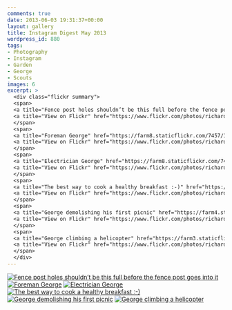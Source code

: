 ```yaml
---
comments: true
date: 2013-06-03 19:31:37+00:00
layout: gallery
title: Instagram Digest May 2013
wordpress_id: 880
tags:
- Photography
- Instagram
- Garden
- George
- Scouts
images: 6
excerpt: >
  <div class="flickr summary">
  <span>
  <a title="Fence post holes shouldn’t be this full before the fence post goes into it" href="https://farm8.staticflickr.com/7446/13103822873_4514182266_b.jpg" class="image cboxElement" rel="gallery5"><img src="https://farm8.staticflickr.com/7446/13103822873_4514182266_q.jpg" alt="Fence post holes shouldn’t be this full before the fence post goes into it"></a>
  <a title="View on Flickr" href="https://www.flickr.com/photos/richard-perry/13103822873/" class="flickrlink"> </a>
  </span>
  <span>
  <a title="Foreman George" href="https://farm8.staticflickr.com/7457/13103984784_6502c9d283_b.jpg" class="image cboxElement" rel="gallery5"><img src="https://farm8.staticflickr.com/7457/13103984784_6502c9d283_q.jpg" alt="Foreman George"></a>
  <a title="View on Flickr" href="https://www.flickr.com/photos/richard-perry/13103984784/" class="flickrlink"> </a>
  </span>
  <span>
  <a title="Electrician George" href="https://farm8.staticflickr.com/7446/13103981864_04e570fcf3_b.jpg" class="image cboxElement" rel="gallery5"><img src="https://farm8.staticflickr.com/7446/13103981864_04e570fcf3_q.jpg" alt="Electrician George"></a>
  <a title="View on Flickr" href="https://www.flickr.com/photos/richard-perry/13103981864/" class="flickrlink"> </a>
  </span>
  <span>
  <a title="The best way to cook a healthy breakfast :-)" href="https://farm4.staticflickr.com/3750/13103814993_ee816ca947_b.jpg" class="image cboxElement" rel="gallery5"><img src="https://farm4.staticflickr.com/3750/13103814993_ee816ca947_q.jpg" alt="The best way to cook a healthy breakfast :-)"></a>
  <a title="View on Flickr" href="https://www.flickr.com/photos/richard-perry/13103814993/" class="flickrlink"> </a>
  </span>
  <span>
  <a title="George demolishing his first picnic" href="https://farm4.staticflickr.com/3798/13103707945_8c345b7149_b.jpg" class="image cboxElement" rel="gallery5"><img src="https://farm4.staticflickr.com/3798/13103707945_8c345b7149_q.jpg" alt="George demolishing his first picnic"></a>
  <a title="View on Flickr" href="https://www.flickr.com/photos/richard-perry/13103707945/" class="flickrlink"> </a>
  </span>
  <span>
  <a title="George climbing a helicopter" href="https://farm3.staticflickr.com/2039/13103806123_dc361b2a1d_b.jpg" class="image cboxElement" rel="gallery5"><img src="https://farm3.staticflickr.com/2039/13103806123_dc361b2a1d_q.jpg" alt="George climbing a helicopter"></a>
  <a title="View on Flickr" href="https://www.flickr.com/photos/richard-perry/13103806123/" class="flickrlink"> </a>
  </span>
  </div>
---
```


<div class="flickr gallery">
<span>
<a title="Fence post holes shouldn’t be this full before the fence post goes into it" href="https://farm8.staticflickr.com/7446/13103822873_4514182266_b.jpg" class="image cboxElement" rel="gallery0"><img src="https://farm8.staticflickr.com/7446/13103822873_4514182266_q.jpg" alt="Fence post holes shouldn’t be this full before the fence post goes into it"></a>
<a title="View on Flickr" href="https://www.flickr.com/photos/richard-perry/13103822873/" class="flickrlink"> </a>
</span>
<span>
<a title="Foreman George" href="https://farm8.staticflickr.com/7457/13103984784_6502c9d283_b.jpg" class="image cboxElement" rel="gallery0"><img src="https://farm8.staticflickr.com/7457/13103984784_6502c9d283_q.jpg" alt="Foreman George"></a>
<a title="View on Flickr" href="https://www.flickr.com/photos/richard-perry/13103984784/" class="flickrlink"> </a>
</span>
<span>
<a title="Electrician George" href="https://farm8.staticflickr.com/7446/13103981864_04e570fcf3_b.jpg" class="image cboxElement" rel="gallery0"><img src="https://farm8.staticflickr.com/7446/13103981864_04e570fcf3_q.jpg" alt="Electrician George"></a>
<a title="View on Flickr" href="https://www.flickr.com/photos/richard-perry/13103981864/" class="flickrlink"> </a>
</span>
<span>
<a title="The best way to cook a healthy breakfast :-)" href="https://farm4.staticflickr.com/3750/13103814993_ee816ca947_b.jpg" class="image cboxElement" rel="gallery0"><img src="https://farm4.staticflickr.com/3750/13103814993_ee816ca947_q.jpg" alt="The best way to cook a healthy breakfast :-)"></a>
<a title="View on Flickr" href="https://www.flickr.com/photos/richard-perry/13103814993/" class="flickrlink"> </a>
</span>
<span>
<a title="George demolishing his first picnic" href="https://farm4.staticflickr.com/3798/13103707945_8c345b7149_b.jpg" class="image cboxElement" rel="gallery0"><img src="https://farm4.staticflickr.com/3798/13103707945_8c345b7149_q.jpg" alt="George demolishing his first picnic"></a>
<a title="View on Flickr" href="https://www.flickr.com/photos/richard-perry/13103707945/" class="flickrlink"> </a>
</span>
<span>
<a title="George climbing a helicopter" href="https://farm3.staticflickr.com/2039/13103806123_dc361b2a1d_b.jpg" class="image cboxElement" rel="gallery0"><img src="https://farm3.staticflickr.com/2039/13103806123_dc361b2a1d_q.jpg" alt="George climbing a helicopter"></a>
<a title="View on Flickr" href="https://www.flickr.com/photos/richard-perry/13103806123/" class="flickrlink"> </a>
</span>
</div>